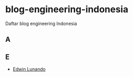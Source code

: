 # blog-engineering-indonesia
Daftar blog engineering Indonesia

A
-

E
-
* [Edwin Lunando](edwinlunando.net)
